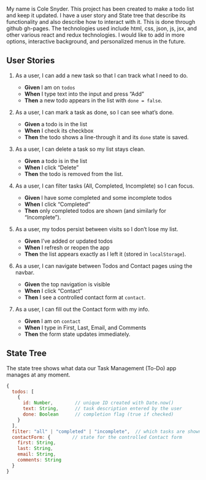 My name is Cole Snyder. This project has been created to make a todo list and keep it updated. I have a user story and State tree that describe its functionality and also describe how to interact with it. This is done through github gh-pages. The technologies used include html, css, json, js, jsx, and other various react and redux technologies. I would like to add in more options, interactive background, and personalized menus in the future.

## User Stories

1. As a user, I can add a new task so that I can track what I need to do.

   - **Given** I am on `todos`
   - **When** I type text into the input and press “Add”
   - **Then** a new todo appears in the list with `done = false`.

2. As a user, I can mark a task as done, so I can see what’s done.

   - **Given** a todo is in the list
   - **When** I check its checkbox
   - **Then** the todo shows a line-through it and its `done` state is saved.

3. As a user, I can delete a task so my list stays clean.

   - **Given** a todo is in the list
   - **When** I click “Delete”
   - **Then** the todo is removed from the list.

4. As a user, I can filter tasks (All, Completed, Incomplete) so I can focus.

   - **Given** I have some completed and some incomplete todos
   - **When** I click “Completed”
   - **Then** only completed todos are shown (and similarly for “Incomplete”).

5. As a user, my todos persist between visits so I don’t lose my list.

   - **Given** I’ve added or updated todos
   - **When** I refresh or reopen the app
   - **Then** the list appears exactly as I left it (stored in `localStorage`).

6. As a user, I can navigate between Todos and Contact pages using the navbar.

   - **Given** the top navigation is visible
   - **When** I click “Contact”
   - **Then** I see a controlled contact form at `contact`.

7. As a user, I can fill out the Contact form with my info.
   - **Given** I am on `contact`
   - **When** I type in First, Last, Email, and Comments
   - **Then** the form state updates immediately.

## State Tree

The state tree shows what data our Task Management (To-Do) app manages at any moment.

```js
{
  todos: [
    {
      id: Number,        // unique ID created with Date.now()
      text: String,      // task description entered by the user
      done: Boolean      // completion flag (true if checked)
    }
  ],
  filter: "all" | "completed" | "incomplete",  // which tasks are shown
  contactForm: {        // state for the controlled Contact form
    first: String,
    last: String,
    email: String,
    comments: String
  }
}
```

